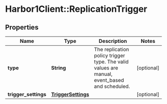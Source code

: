 # Harbor1Client::ReplicationTrigger

## Properties
Name | Type | Description | Notes
------------ | ------------- | ------------- | -------------
**type** | **String** | The replication policy trigger type. The valid values are manual, event_based and scheduled. | [optional] 
**trigger_settings** | [**TriggerSettings**](TriggerSettings.md) |  | [optional] 



